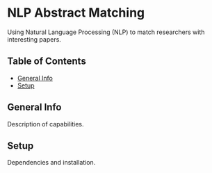 # NLP Abstract Matching
Using Natural Language Processing (NLP) to match researchers with interesting papers.  

## Table of Contents
* [General Info](#general-info)
* [Setup](#setup)

## General Info
Description of capabilities.  

## Setup
Dependencies and installation.  